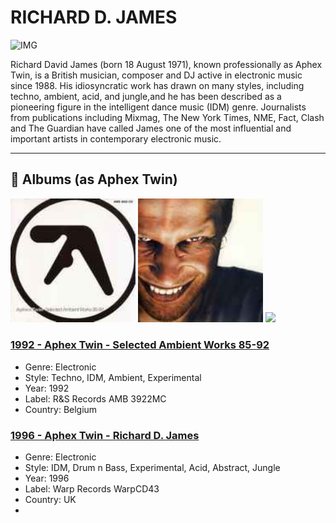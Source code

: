 # RICHARD D. JAMES
![IMG](https://encrypted-tbn0.gstatic.com/images?q=tbn:ANd9GcTPCA9vJwZijnM9DYiDkJtO4VkfifVYuSgtNg&s)

Richard David James (born 18 August 1971), known professionally as Aphex Twin, is a British musician, composer and DJ active in electronic music since 1988. His idiosyncratic work has drawn on many styles, including techno, ambient, acid, and jungle,and he has been described as a pioneering figure in the intelligent dance music (IDM) genre. Journalists from publications including Mixmag, The New York Times, NME, Fact, Clash and The Guardian have called James one of the most influential and important artists in contemporary electronic music.

---

## 📂 Albums (as Aphex Twin)

<p float="left">
  <a href="art/selected ambient works 85-92.jpg"><img src="art/selected ambient works 85-92.jpg" width="200" /></a>
  <a href="art/richard_d_james.jpg"><img src="art/richard_d_james.jpg" width="200" /></a>
  <a href="screenshots/vista3.png"><img src="screenshots/vista3.png" width="200" /></a>
</p>

### [1992 - Aphex Twin - Selected Ambient Works 85-92](https://www.youtube.com/playlist?list=PLiN-7mukU_RFooOYRV24OVaorPdJNcvSS)

- Genre: Electronic
- Style: Techno, IDM, Ambient, Experimental
- Year: 1992
- Label: R&S Records AMB 3922MC
- Country: Belgium

### [1996 - Aphex Twin - Richard D. James](https://www.youtube.com/playlist?list=PLiN-7mukU_RHfppe7hjRD6WU06C9ib-T4)

- Genre: Electronic
- Style: IDM, Drum n Bass, Experimental, Acid, Abstract, Jungle
- Year: 1996
- Label: Warp Records WarpCD43
- Country: UK
- 
